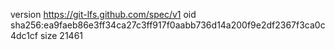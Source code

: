 version https://git-lfs.github.com/spec/v1
oid sha256:ea9faeb86e3ff34ca27c3ff917f0aabb736d14a200f9e2df2367f3ca0c4dc1cf
size 21461
